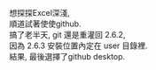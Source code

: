 想探探Excel深淺,<br /> 
順道試著使使github.<br />
搞了老半天, git 還是重灌回 2.6.2,<br />
因為 2.6.3 安裝位置內定在 user 目錄裡.<br />
結果, 最後選擇了github desktop.
